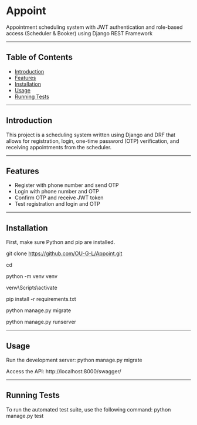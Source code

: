 # Appoint
Appointment scheduling system with JWT authentication and role-based access (Scheduler &amp; Booker) using Django REST Framework

---

## Table of Contents
- [Introduction](#introduction)
- [Features](#features)
- [Installation](#installation)
- [Usage](#usage)
- [Running Tests](#running-tests)

---

## Introduction

This project is a scheduling system written using Django and DRF that allows for registration, login, one-time password (OTP) verification, and receiving appointments from the scheduler.

---

## Features

- Register with phone number and send OTP
- Login with phone number and OTP
- Confirm OTP and receive JWT token
- Test registration and login and OTP

---

## Installation

First, make sure Python and pip are installed.


git clone https://github.com/OU-G-L/Appoint.git

cd <project-folder>

python -m venv venv

venv\Scripts\activate

pip install -r requirements.txt

python manage.py migrate

python manage.py runserver

---

## Usage

Run the development server:
python manage.py migrate

Access the API:
http://localhost:8000/swagger/

---

## Running Tests

To run the automated test suite, use the following command:
python manage.py test
